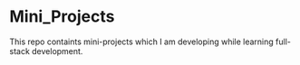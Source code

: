 # Mini_Projects
This repo containts mini-projects which I am developing while learning full-stack development.
